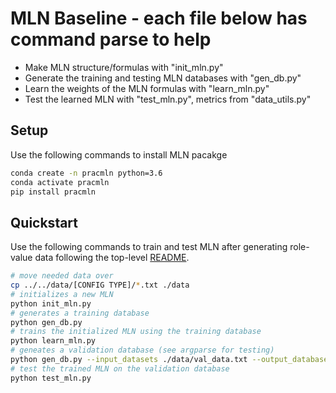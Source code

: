 # MLN Baseline - each file below has command parse to help
* Make MLN structure/formulas with "init_mln.py"
* Generate the training and testing MLN databases with "gen_db.py"
* Learn the weights of the MLN formulas with "learn_mln.py"
* Test the learned MLN with "test_mln.py", metrics from "data_utils.py"

## Setup
Use the following commands to install MLN pacakge
```bash
conda create -n pracmln python=3.6
conda activate pracmln
pip install pracmln
```

## Quickstart
Use the following commands to train and test MLN after generating role-value data following the top-level [README](https://github.com/wliu88/multimodal_interactive_perception/blob/master/README.md).
```bash
# move needed data over
cp ../../data/[CONFIG TYPE]/*.txt ./data
# initializes a new MLN
python init_mln.py
# generates a training database
python gen_db.py
# trains the initialized MLN using the training database
python learn_mln.py
# geneates a validation database (see argparse for testing)  
python gen_db.py --input_datasets ./data/val_data.txt --output_database ./data/valid.db
# test the trained MLN on the validation database
python test_mln.py
```
